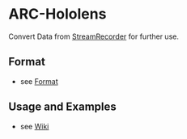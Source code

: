 # ARC-Hololens

Convert Data from [StreamRecorder](https://github.com/microsoft/HoloLens2ForCV/tree/main/Samples/StreamRecorder) for further use.

## Format

- see [Format](./format.md)

## Usage and Examples

- see [Wiki](-/wikis/home)
